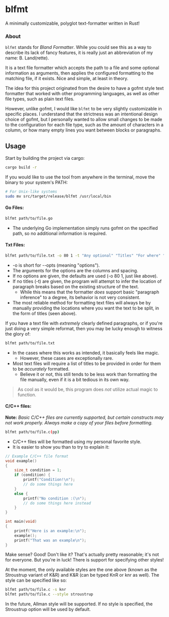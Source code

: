 # blfmt

A minimally customizable, polyglot text-formatter written in Rust!

### About

`blfmt` stands for *Bland Formatter*. While you could see this as a way to describe its lack of fancy features, it is really just an abbreviation of my name: B. Land(rette).

It is a text file formatter which accepts the path to a file and some optional information as arguments, then applies the configured formatting to the matching file, if it exists.  Nice and simple, at least in theory. 

The idea for this project originated from the desire to have a gofmt style text formatter that worked with other programming languages, as well as other file types, such as plain text files. 

However, unlike gofmt, I would like `blfmt` to be very slightly customizable in specific places. I understand that the strictness was an intentional design choice of gofmt, but I personally wanted to allow small changes to be made to the configuration for each file type, such as the amount of characters in a column, or how many empty lines you want between blocks or paragraphs.

## Usage

Start by building the project via cargo:
```bash
cargo build -r
```
If you would like to use the tool from anywhere in the terminal, move the binary to your system's PATH:
```bash
# For Unix-like systems
sudo mv src/target/release/blfmt /usr/local/bin
```

#### Go Files:
```bash
blfmt path/to/file.go
```
 - The underlying Go implementation simply runs gofmt on the specified path, 
    so no additional information is required.

#### Txt Files:
```bash
blfmt path/to/file.txt -o 80 1 -t "Any optional" "Titles" "For where" "You want" "The file split"
```
 - -o is short for --opts (meaning "options").
 - The arguments for the options are the columns and spacing. 
 - If no options are given, the defaults are used (-o 80 1, just like above).
 - If no titles (-t) are given, the program will attempt to infer the location of 
    paragraph breaks based on the existing structure of the text.
    - While this means that the formatter *does* support basic "paragraph inference" 
        to a degree, its behavior is not very consistent. 
 - The most reliable method for formatting text files will always be by manually 
    providing the locations where you want the text to be split, in the form of 
    titles (seen above).

If you have a text file with *extremely* clearly defined paragraphs, 
or if you're just doing a very simple reformat, then you may be lucky enough 
to witness the glory of:
```bash
blfmt path/to/file.txt
```
 - In the cases where this works as intended, it basically feels like magic. 
    - However, these cases are exceptionally rare.
 - Most text files will require a list of titles to be provided in order for them
    to be *accurately* formatted. 
    - Believe it or not, this still tends to be less work than formatting the file manually,
        even if it is a bit tedious in its own way.

 > As cool as it would be, this program does *not* utilize actual magic to function.

#### C/C++ files:

**Note:** *Basic C/C++ files are currently supported, but certain constructs may not work properly. Always make a copy of your files before formatting.*

```bash
blfmt path/to/file.c(pp)
```

 - C/C++ files will be formatted using my personal favorite style. 
 - It is easier to show you than to try to explain it:
```c
// Example C/C++ file format
void example()
{
    size_t condition = 1;
    if (condition) {
        printf("Condition!\n");
        // do some things here
    }
    else {
        printf("No condition :(\n");
        // do some things here instead
    }
}

int main(void)
{
    printf("Here is an example:\n");
    example();
    printf("That was an example\n");
}
```
Make sense? Good!
Don't like it? That's actually pretty reasonable; it's not for everyone. 
But you're in luck! There is support for specifying other styles!

At the moment, the only available styles are the one above (known as the Stroustrup 
variant of K&R) and K&R (can be typed KnR or knr as well). The style can be specified 
like so:

```bash
blfmt path/to/file.c -s knr
blfmt path/to/file.c --style stroustrup
```
In the future, Allman style will be supported. If no style is specified, the 
Stroustrup option will be used by default.
